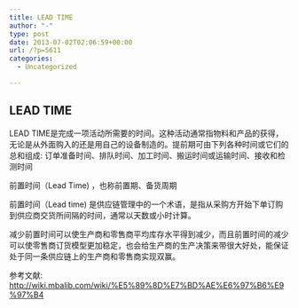 ```yaml
---
title: LEAD TIME
author: "-"
type: post
date: 2013-07-02T02:06:59+00:00
url: /?p=5611
categories:
  - Uncategorized

---
```

## LEAD TIME
LEAD TIME是完成一项活动所需要的时间。这种活动通常指物料和产品的获得，无论是从外面购入的还是用自己的设备制造的。提前期可由下列各种时间或它们的总和组成: 订单准备时间、排队时间、加工时间、搬运时间或运输时间、接收和检测时间

前置时间（Lead Time) ，也称前置期、备货周期

前置时间（Lead time) 是供应链管理中的一个术语，是指从采购方开始下单订购到供应商交货所间隔的时间，通常以天数或小时计算。

减少前置时间可以使生产商和零售商平均库存水平得到减少，而且前置时间的减少可以使零售商订货模型更加稳定，也会给生产商的生产决策来带很大好处，能保证处于同一条供应链上的生产商和零售商实现双赢。

  参考文献: http://wiki.mbalib.com/wiki/%E5%89%8D%E7%BD%AE%E6%97%B6%E9%97%B4
